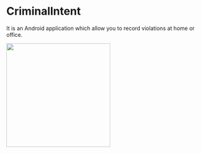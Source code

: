 # CriminalIntent

It is an Android application which allow you to record violations at home or office.

<img src= "https://cloud.githubusercontent.com/assets/3438468/22222174/e0312bb6-e183-11e6-82d2-00c894619947.png" width="271" />
